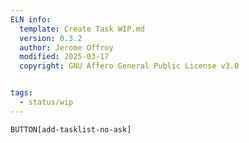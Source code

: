 ```yaml
---
ELN info:
  template: Create Task WIP.md
  version: 0.3.2
  author: Jerome Offroy
  modified: 2025-03-17
  copyright: GNU Affero General Public License v3.0


tags:
  - status/wip
---
```





`BUTTON[add-tasklist-no-ask]`


